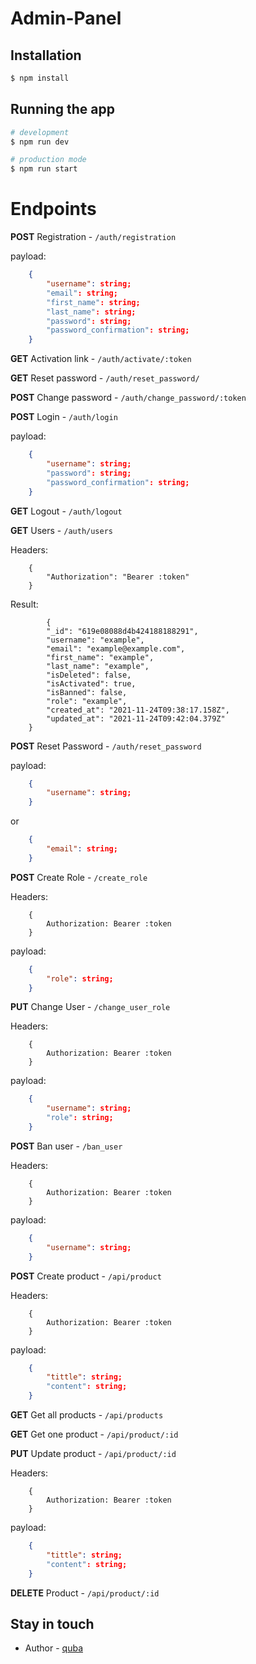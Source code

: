 <h1>Admin-Panel</h1>


## Installation

```bash
$ npm install
```

## Running the app

```bash
# development
$ npm run dev

# production mode
$ npm run start
```

# Endpoints
<b>POST</b> Registration - ``/auth/registration``

payload:
``` json
    {   
        "username": string;
        "email": string;
        "first_name": string;
        "last_name": string;
        "password": string;
        "password_confirmation": string;
    }
```
<b>GET</b> Activation link - ``/auth/activate/:token``

<b>GET</b> Reset password - ``/auth/reset_password/``

<b>POST</b> Change password - ``/auth/change_password/:token``

<b>POST</b> Login - ``/auth/login``

payload:
``` json
    {
        "username": string;
        "password": string;
        "password_confirmation": string;
    }
```

<b>GET</b> Logout - ``/auth/logout``

<b>GET</b> Users - ``/auth/users``

Headers:
```
    {
        "Authorization": "Bearer :token"
    }
```
Result:
```
        {
        "_id": "619e08088d4b424188188291",
        "username": "example",
        "email": "example@example.com",
        "first_name": "example",
        "last_name": "example",
        "isDeleted": false,
        "isActivated": true,
        "isBanned": false,
        "role": "example",
        "created_at": "2021-11-24T09:38:17.158Z",
        "updated_at": "2021-11-24T09:42:04.379Z"
    }
```


<b>POST</b> Reset Password - ``/auth/reset_password``

payload:
``` json
    {
        "username": string;
    }
```
or 

``` json
    {
        "email": string;
    }
```


<b>POST</b> Create Role - ``/create_role``

Headers:
```
    {
        Authorization: Bearer :token
    }
```

payload:
``` json
    {
        "role": string;
    }
```


<b>PUT</b> Change User - ``/change_user_role``

Headers:
```
    {
        Authorization: Bearer :token
    }
```

payload:
``` json
    {
        "username": string;
        "role": string;
    }
```

<b>POST</b> Ban user - ``/ban_user``

Headers:
```
    {
        Authorization: Bearer :token
    }
```

payload:
``` json
    {
        "username": string;
    }
```

<b>POST</b> Create product - ``/api/product``

Headers:
```
    {
        Authorization: Bearer :token
    }
```

payload:
``` json
    {
        "tittle": string;
        "content": string;
    }
```

<b>GET</b> Get all products - ``/api/products``

<b>GET</b> Get one product - ``/api/product/:id``

<b>PUT</b> Update product - ``/api/product/:id``

Headers:
```
    {
        Authorization: Bearer :token
    }
```

payload:
``` json
    {
        "tittle": string;
        "content": string;
    }
```

<b>DELETE</b> Product - ``/api/product/:id``



## Stay in touch

- Author - [quba](https://t.me/lapots)
